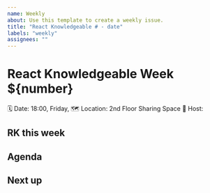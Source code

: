 ```yaml
---
name: Weekly
about: Use this template to create a weekly issue.
title: "React Knowledgeable # - date"
labels: "weekly"
assignees: ""
---
```


# React Knowledgeable Week \${number}

🗓 Date: 18:00, Friday,
🗺 Location: 2nd Floor Sharing Space
🦄 Host:

## RK this week

<!-- Front matter
- anything special week
- any guests
- new joiners
-->

## Agenda

## Next up

<!-- Post matter
- Next week:
- Open slot for talk:
-->

